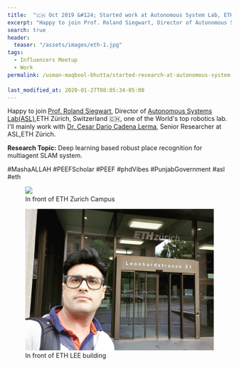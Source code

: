 ```yaml
---
title:  "🇨🇭 Oct 2019 &#124; Started work at Autonomous System Lab, ETH Zurich, Switzerland "
excerpt: "Happy to join Prof. Roland Siegwart, Director of Autonomous Systems Lab(ASL),ETH Zürich, Switzerland 🇨🇭, one of the World's top robotics lab. I'll mainly work with Dr. Cesar Dario Cadena Lerma, Senior Researcher at ASL,ETH Zürich"
search: true
header:
  teaser: "/assets/images/eth-1.jpg"
tags: 
  - Influencers Meetup
  - Work
permalink: /usman-maqbool-bhutta/started-research-at-autonomous-system-lab-eth-zurich

last_modified_at: 2020-01-27T08:05:34-05:00
---
```

Happy to join [Prof. Roland Siegwart](https://asl.ethz.ch/the-lab.html), Director of [Autonomous Systems Lab(ASL)](https://asl.ethz.ch/),ETH Zürich, Switzerland 🇨🇭, one of the World's top robotics lab. I'll mainly work with [Dr. Cesar Dario Cadena Lerma](http://n.ethz.ch/~cesarc/), Senior Researcher at ASL,ETH Zürich.

**Research Topic:** Deep learning based robust place recognition for multiagent SLAM system.

#MashaALLAH #PEEFScholar #PEEF #phdVibes #PunjabGovernment #asl #eth

<figure>
    <a href="/assets/images/eth-1.jpg"><img src="/assets/images/eth-1.jpg"></a>
    <figcaption>In front of ETH Zurich Campus</figcaption>
</figure>


<figure>
    <a href="/assets/images/eth-2.jpg"><img src="/assets/images/eth-2.jpg"></a>
    <figcaption>In front of ETH LEE building</figcaption>
</figure>